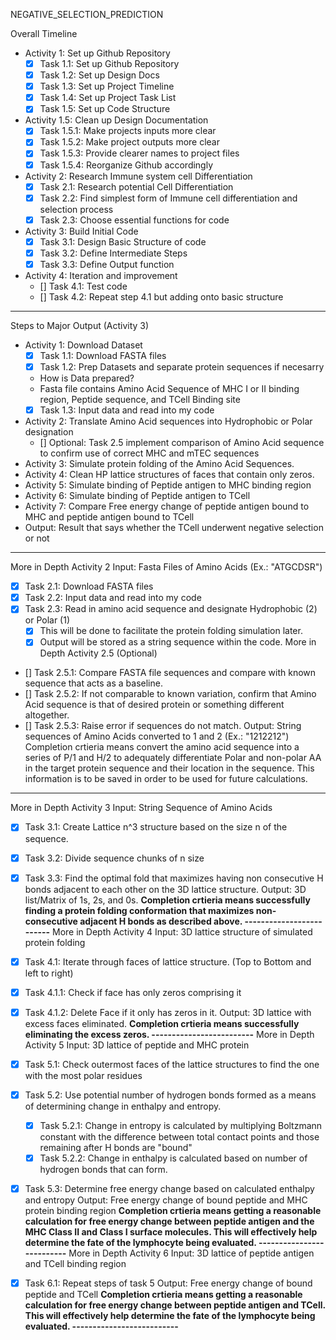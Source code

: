 NEGATIVE_SELECTION_PREDICTION



Overall Timeline
- Activity 1: Set up Github Repository
  - [X] Task 1.1: Set up Github Repository
  - [X] Task 1.2: Set up Design Docs
  - [X] Task 1.3: Set up Project Timeline
  - [X] Task 1.4: Set up Project Task List
  - [X] Task 1.5: Set up Code Structure
- Activity 1.5: Clean up Design Documentation
  - [X] Task 1.5.1: Make projects inputs more clear
  - [X] Task 1.5.2: Make project outputs more clear
  - [X] Task 1.5.3: Provide clearer names to project files
  - [X] Task 1.5.4: Reorganize Github accordingly
- Activity 2: Research Immune system cell Differentiation
  - [X] Task 2.1: Research potential Cell Differentiation
  - [X] Task 2.2: Find simplest form of Immune cell differentiation and selection process
  - [X] Task 2.3: Choose essential functions for code
- Activity 3: Build Initial Code
  - [X] Task 3.1: Design Basic Structure of code
  - [X] Task 3.2: Define Intermediate Steps
  - [X] Task 3.3: Define Output function
- Activity 4: Iteration and improvement
  - [] Task 4.1: Test code
  - [] Task 4.2: Repeat step 4.1 but adding onto basic structure

---------------
Steps to Major Output (Activity 3)
- Activity 1: Download Dataset
  -  [X] Task 1.1: Download FASTA files 
  -  [X] Task 1.2: Prep Datasets and separate protein sequences if necesarry 
   -  How is Data prepared?
   - Fasta file contains Amino Acid Sequence of MHC I or II binding region, Peptide sequence, and TCell Binding site
  - [X] Task 1.3: Input data and read into my code
- Activity 2: Translate Amino Acid sequences into Hydrophobic or Polar designation
  - [] Optional: Task 2.5 implement comparison of Amino Acid sequence to confirm use of correct MHC and mTEC sequences
- Activity 3: Simulate protein folding of the Amino Acid Sequences.
- Activity 4: Clean HP lattice structures of faces that contain only zeros. 
- Activity 5: Simulate binding of Peptide antigen to MHC binding region
- Activity 6: Simulate binding of Peptide antigen to TCell
- Activity 7: Compare Free energy change of peptide antigen bound to MHC and peptide antigen bound to TCell
- Output: Result that says whether the TCell underwent negative selection or not

-------------------
More in Depth Activity 2
Input: Fasta Files of Amino Acids (Ex.: "ATGCDSR")
  -  [X] Task 2.1: Download FASTA files 
  -  [X] Task 2.2: Input data and read into my code
  -  [X] Task 2.3: Read in amino acid sequence and designate Hydrophobic (2) or Polar (1)
    - [X] This will be done to facilitate the protein folding simulation later. 
    - [X] Output will be stored as a string sequence within the code.
More in Depth Activity 2.5 (Optional)
  -  [] Task 2.5.1: Compare FASTA file sequences and compare with known sequence that acts as a baseline.
  -  [] Task 2.5.2: If not comparable to known variation, confirm that Amino Acid sequence is that of desired protein or something different altogether. 
  -  [] Task 2.5.3: Raise error if sequences do not match. 
Output: String sequences of Amino Acids converted to 1 and 2 (Ex.: "1212212")
Completion crtieria means convert the amino acid sequence into a series of P/1 and H/2 to adequately differentiate Polar and non-polar AA in the target protein sequence and their location in the sequence. This information is to be saved in order to be used for future calculations.
--------------------------
More in Depth Activity 3
Input: String Sequence of Amino Acids
  - [X] Task 3.1: Create Lattice n^3 structure based on the size n of the sequence.
  - [X] Task 3.2: Divide sequence chunks of n size 
  - [X] Task 3.3: Find the optimal fold that maximizes having non consecutive H bonds adjacent to each other on the 3D lattice structure.
Output: 3D list/Matrix of 1s, 2s, and 0s.
**Completion crtieria means successfully finding a protein folding conformation that maximizes non-consecutive adjacent H bonds as described above.
-------------------------**
More in Depth Activity 4
Input: 3D lattice structure of simulated protein folding
  - [X] Task 4.1: Iterate through faces of lattice structure. (Top to Bottom and left to right) 
   - [X] Task 4.1.1: Check if face has only zeros comprising it
   - [X] Task 4.1.2: Delete Face if it only has zeros in it.
Output: 3D lattice with excess faces eliminated.
**Completion crtieria means successfully eliminating the excess zeros.
-------------------------**
More in Depth Activity 5 
Input: 3D lattice of peptide and MHC protein
- [X] Task 5.1: Check outermost faces of the lattice structures to find the one with the most polar residues
- [X] Task 5.2: Use potential number of hydrogen bonds formed as a means of determining change in enthalpy and entropy. 
  - [X] Task 5.2.1: Change in entropy is calculated by multiplying Boltzmann constant with the difference between total contact points and those remaining 
       after H bonds are "bound"
  - [X] Task 5.2.2: Change in enthalpy is calculated based on number of hydrogen bonds that can form. 
- [X] Task 5.3: Determine free energy change based on calculated enthalpy and entropy
Output: Free energy change of bound peptide and MHC protein binding region
**Completion crtieria means getting a reasonable calculation for free energy change between peptide antigen and the MHC Class II and Class I surface molecules. This will effectively help determine the fate of the lymphocyte being evaluated.
--------------------------**
More in Depth Activity 6
Input: 3D lattice of peptide antigen and TCell binding region
- [X] Task 6.1: Repeat steps of task 5
Output: Free energy change of bound peptide and TCell
**Completion crtieria means getting a reasonable calculation for free energy change between peptide antigen and TCell. This will effectively help determine the fate of the lymphocyte being evaluated.
--------------------------**

